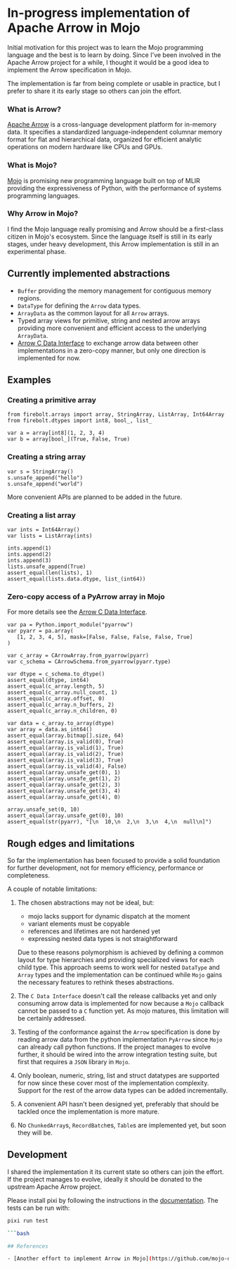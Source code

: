 # In-progress implementation of Apache Arrow in Mojo

Initial motivation for this project was to learn the Mojo programming language and the best is to learn by doing. Since I've been involved in the Apache Arrow project for a while, I thought it would be a good idea to implement the Arrow specification in Mojo.

The implementation is far from being complete or usable in practice, but I prefer to share it its early stage so others can join the effort.

### What is Arrow?

[Apache Arrow](https://arrow.apache.org) is a cross-language development platform for in-memory data. It specifies a standardized language-independent columnar memory format for flat and hierarchical data, organized for efficient analytic operations on modern hardware like CPUs and GPUs.

### What is Mojo?

[Mojo](https://www.modular.com/mojo) is promising new programming language built on top of MLIR providing the expressiveness of Python, with the performance of systems programming languages.

### Why Arrow in Mojo?

I find the Mojo language really promising and Arrow should be a first-class citizen in Mojo's ecosystem. Since the language itself is still in its early stages, under heavy development, this Arrow implementation is still in an experimental phase.

## Currently implemented abstractions

- `Buffer` providing the memory management for contiguous memory regions.
- `DataType` for defining the `Arrow` data types.
- `ArrayData` as the common layout for all `Arrow` arrays.
- Typed array views for primitive, string and nested arrow arrays providing more convenient and efficient access to the underlying `ArrayData`.
- [Arrow C Data Interface](https://arrow.apache.org/docs/format/CDataInterface.html) to exchange arrow data between other implementations in a zero-copy manner, but only one direction is implemented for now.

## Examples

### Creating a primitive array

```mojo
from firebolt.arrays import array, StringArray, ListArray, Int64Array
from firebolt.dtypes import int8, bool_, list_

var a = array[int8](1, 2, 3, 4)
var b = array[bool_](True, False, True)
```

### Creating a string array

```mojo
var s = StringArray()
s.unsafe_append("hello")
s.unsafe_append("world")
```

More convenient APIs are planned to be added in the future.

### Creating a list array

```mojo
var ints = Int64Array()
var lists = ListArray(ints)

ints.append(1)
ints.append(2)
ints.append(3)
lists.unsafe_append(True)
assert_equal(len(lists), 1)
assert_equal(lists.data.dtype, list_(int64))
```

### Zero-copy access of a PyArrow array in Mojo

For more details see the [Arrow C Data Interface](https://arrow.apache.org/docs/format/CDataInterface.html).

```mojo
var pa = Python.import_module("pyarrow")
var pyarr = pa.array(
   [1, 2, 3, 4, 5], mask=[False, False, False, False, True]
)

var c_array = CArrowArray.from_pyarrow(pyarr)
var c_schema = CArrowSchema.from_pyarrow(pyarr.type)

var dtype = c_schema.to_dtype()
assert_equal(dtype, int64)
assert_equal(c_array.length, 5)
assert_equal(c_array.null_count, 1)
assert_equal(c_array.offset, 0)
assert_equal(c_array.n_buffers, 2)
assert_equal(c_array.n_children, 0)

var data = c_array.to_array(dtype)
var array = data.as_int64()
assert_equal(array.bitmap[].size, 64)
assert_equal(array.is_valid(0), True)
assert_equal(array.is_valid(1), True)
assert_equal(array.is_valid(2), True)
assert_equal(array.is_valid(3), True)
assert_equal(array.is_valid(4), False)
assert_equal(array.unsafe_get(0), 1)
assert_equal(array.unsafe_get(1), 2)
assert_equal(array.unsafe_get(2), 3)
assert_equal(array.unsafe_get(3), 4)
assert_equal(array.unsafe_get(4), 0)

array.unsafe_set(0, 10)
assert_equal(array.unsafe_get(0), 10)
assert_equal(str(pyarr), "[\n  10,\n  2,\n  3,\n  4,\n  null\n]")
```

## Rough edges and limitations

So far the implementation has been focused to provide a solid foundation for further development, not for memory efficiency, performance or completeness.

A couple of notable limitations:

1. The chosen abstractions may not be ideal, but:
   - mojo lacks support for dynamic dispatch at the moment
   - variant elements must be copyable
   - references and lifetimes are not hardened yet
   - expressing nested data types is not straightforward

   Due to these reasons polymorphism is achieved by defining a common layout for type hierarchies and providing specialized views for each child type. This approach seems to work well for nested `DataType` and `Array` types and the implementation can be continued while `Mojo` gains the necessary features to rethink theses abstractions.

2. The `C Data Interface` doesn't call the release callbacks yet and only consuming arrow data is implemented for now because a `Mojo` callback cannot be passed to a `C` function yet. As mojo matures, this limitation will be certainly addressed.

3. Testing of the conformance against the `Arrow` specification is done by reading arrow data from the python implementation `PyArrow` since `Mojo` can already call python functions. If the project manages to evolve further, it should be wired into the arrow integration testing suite, but first that requires a `JSON` library in `Mojo`.

4. Only boolean, numeric, string, list and struct datatypes are supported for now since these cover most of the implementation complexity. Support for the rest of the arrow data types can be added incrementally.

5. A convenient API hasn't been designed yet, preferably that should be tackled once the implementation is more mature.

6. No `ChunkedArray`s, `RecordBatch`es, `Table`s are implemented yet, but soon they will be.

## Development

I shared the implementation it its current state so others can join the effort.
If the project manages to evolve, ideally it should be donated to the upstream Apache Arrow project.

Please install pixi by following the instructions in the [documentation](https://pixi.sh/latest/installation/).
The tests can be run with:

```bash
pixi run test

```bash

## References

- [Another effort to implement Arrow in Mojo](https://github.com/mojo-data/arrow.mojo)

